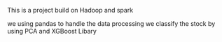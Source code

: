 This is a project build on Hadoop and spark

we using pandas to handle the data processing 
we classify the stock by using PCA and XGBoost Libary
